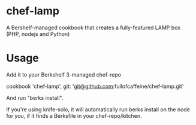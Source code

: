 chef-lamp
===========

A Bershelf-managed cookbook that creates a fully-featured LAMP box (PHP, nodejs and Python)

Usage
=====

Add it to your Berkshelf 3-managed chef-repo

cookbook 'chef-lamp', git: 'git@github.com:fullofcaffeine/chef-lamp.git'

And run "berks install".

If you're using knife-solo, it will automatically run berks install on the node for you, if it finds a Berksfile in your chef-repo/kitchen.


